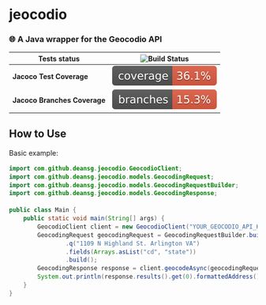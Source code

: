 # jeocodio

### 🌐 A Java wrapper for the Geocodio API

| __Tests status__             | ![Build Status](https://github.com/deansg/jeocodio/actions/workflows/test.yml/badge.svg) |
|------------------------------|------------------------------------------------------------------------------------------|
| __Jacoco Test Coverage__     | ![Coverage](.github/badges/jacoco.svg)                                                   |
| __Jacoco Branches Coverage__ | ![Branches](.github/badges/branches.svg)                                                 |

## How to Use
Basic example:

```java
import com.github.deansg.jeocodio.GeocodioClient;
import com.github.deansg.jeocodio.models.GeocodingRequest;
import com.github.deansg.jeocodio.models.GeocodingRequestBuilder;
import com.github.deansg.jeocodio.models.GeocodingResponse;

public class Main {
    public static void main(String[] args) {
        GeocodioClient client = new GeocodioClient("YOUR_GEOCODIO_API_KEY");
        GeocodingRequest geocodingRequest = GeocodingRequestBuilder.builder()
                .q("1109 N Highland St. Arlington VA")
                .fields(Arrays.asList("cd", "state"))
                .build();
        GeocodingResponse response = client.geocodeAsync(geocodingRequest).get();
        System.out.println(response.results().get(0).formattedAddress());
    }
}
```